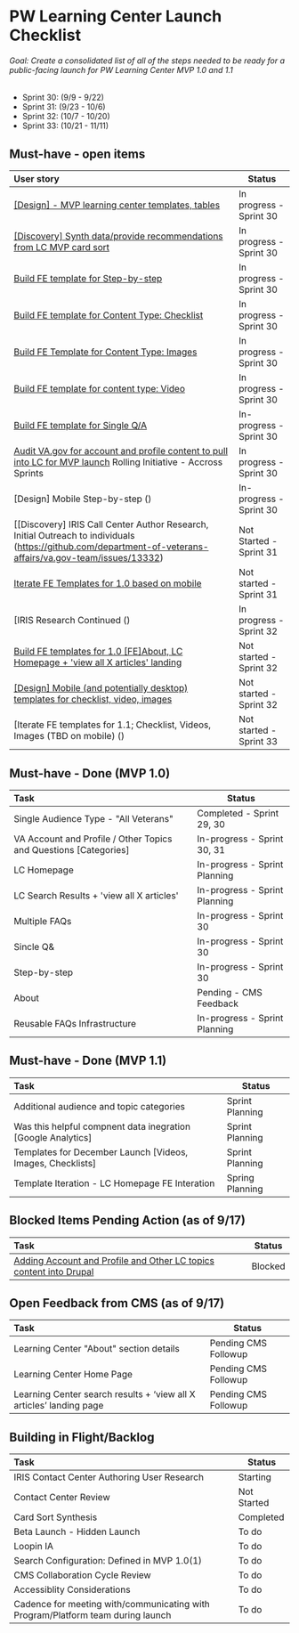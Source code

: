 # PW Learning Center Launch Checklist

###### Goal: Create a consolidated list of all of the steps needed to be ready for a public-facing launch for PW Learning Center MVP 1.0 and 1.1
- Sprint 30: (9/9 - 9/22)
- Sprint 31: (9/23 - 10/6)
- Sprint 32: (10/7 - 10/20)
- Sprint 33: (10/21 - 11/11) 

## Must-have - open items
| User story     | Status 
| :----------- | ----------- |
| [[Design] - MVP learning center templates, tables](https://github.com/department-of-veterans-affairs/va.gov-team/issues/11499) | In progress - Sprint 30 |
| [[Discovery] Synth data/provide recommendations from LC MVP card sort](https://github.com/department-of-veterans-affairs/va.gov-team/issues/11072) | In progress - Sprint 30 |
| [Build FE template for Step-by-step](https://github.com/department-of-veterans-affairs/va.gov-team/issues/13135) | In progress - Sprint 30 |
| [Build FE template for Content Type: Checklist](https://github.com/department-of-veterans-affairs/va.gov-team/issues/13497) | In progress - Sprint 30 |
| [Build FE Template for Content Type: Images](https://github.com/department-of-veterans-affairs/va.gov-team/issues/13499) | In progress - Sprint 30 |
| [Build FE template for content type: Video](https://github.com/department-of-veterans-affairs/va.gov-team/issues/13498) | In progress - Sprint 30 |
| [Build FE template for Single Q/A](https://github.com/department-of-veterans-affairs/va.gov-team/issues/13133) | In-progress - Sprint 30 | 
| [Audit VA.gov for account and profile content to pull into LC for MVP launch](https://github.com/department-of-veterans-affairs/va.gov-team/issues/12892) Rolling Initiative - Accross Sprints | In progress - Sprint 30 |
| [Design] Mobile Step-by-step () | In-progress - Sprint 30 | 
| [[Discovery] IRIS Call Center Author Research, Initial Outreach to individuals (https://github.com/department-of-veterans-affairs/va.gov-team/issues/13332) | Not Started - Sprint 31 |
| [Iterate FE Templates for 1.0 based on mobile](link?) | Not started - Sprint 31 | 
| [IRIS Research Continued () |In progress - Sprint 32 | 
| [Build FE templates for 1.0 [FE]About, LC Homepage + 'view all X articles' landing]() | Not started - Sprint 32 |
| [[Design] Mobile (and potentially desktop) templates for checklist, video, images]() | Not started - Sprint 32 |
| [Iterate FE templates for 1.1; Checklist, Videos, Images (TBD on mobile) () | Not started - Sprint 33 |


## Must-have - Done (MVP 1.0)
| Task     | Status |
| :----------- | ----------- |
| Single Audience Type - "All Veterans" | Completed - Sprint 29, 30 |
| VA Account and Profile / Other Topics and Questions [Categories] | In-progress - Sprint 30, 31 |
| LC Homepage | In-progress - Sprint Planning |
| LC Search Results + 'view all X articles' | In-progress - Sprint Planning |
| Multiple FAQs  | In-progress - Sprint 30 |
| Sincle Q& | In-progress - Sprint 30 |
| Step-by-step| In-progress - Sprint 30 |
| About   | Pending - CMS Feedback |
| Reusable FAQs Infrastructure  | In-progress - Sprint Planning |


## Must-have - Done (MVP 1.1)
| Task     | Status |
| :----------- | ----------- |
| Additional audience and topic categories | Sprint Planning |
| Was this helpful compnent data inegration [Google Analytics] | Sprint Planning |
| Templates for December Launch [Videos, Images, Checklists] | Sprint Planning |
| Template Iteration - LC Homepage FE Interation | Spring Planning |


## Blocked Items Pending Action (as of 9/17)
| Task     | Status |
| :----------- | ----------- |
| [Adding Account and Profile and Other LC topics content into Drupal ](https://github.com/department-of-veterans-affairs/va.gov-team/issues/13410) | Blocked |



## Open Feedback from CMS (as of 9/17)
| Task     | Status |
| :----------- | ----------- |
| Learning Center "About" section details | Pending CMS Followup |
| Learning Center Home Page | Pending CMS Followup  |
| Learning Center search results  +  ‘view all X articles’ landing page | Pending CMS Followup |





## Building in Flight/Backlog
| Task     | Status |
| :----------- | ----------- |
| IRIS Contact Center Authoring User Research | Starting |
| Contact Center Review   | Not Started |
| Card Sort Synthesis   | Completed |
| Beta Launch - Hidden Launch | To do |
| Loopin IA | To do |
| Search Configuration: Defined in MVP 1.0(1) | To do |
| CMS Collaboration Cycle Review | To do |
| Accessiblity Considerations | To do |
| Cadence for meeting with/communicating with Program/Platform team during launch | To do  |



